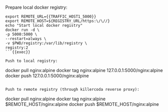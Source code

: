 Prepare local docker registry:

```
export REMOTE_URL={{TRAFFIC_HOST1_5000}}
export REMOTE_HOST=${REGISTRY_URL/https:\/\//}
echo "Start local docker registry"
docker run -d \
-p 5000:5000 \
--restart=always \
-v $PWD/registry:/var/lib/registry \
registry:2
```{{exec}}

Push to local registry:
```
docker pull nginx:alpine
docker tag nginx:alpine 127.0.0.1:5000/nginx:alpine
docker push 127.0.0.1:5000/nginx:alpine
```

Push to remote registry (through killercoda reverse proxy):

```
docker pull nginx:alpine
docker tag nginx:alpine $REMOTE_HOST/nginx:alpine
docker push $REMOTE_HOST/nginx:alpine
```


